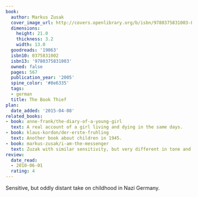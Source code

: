 ```yaml
---
book:
  author: Markus Zusak
  cover_image_url: http://covers.openlibrary.org/b/isbn/9780375831003-L.jpg
  dimensions:
    height: 21.0
    thickness: 3.2
    width: 13.0
  goodreads: '19063'
  isbn10: 0375831002
  isbn13: '9780375831003'
  owned: false
  pages: 567
  publication_year: '2005'
  spine_color: '#8e6335'
  tags:
  - german
  title: The Book Thief
plan:
  date_added: '2015-04-08'
related_books:
- book: anne-frank/the-diary-of-a-young-girl
  text: A real account of a girl living and dying in the same days.
- book: klaus-kordon/der-erste-fruhling
  text: Another book about children in 1945.
- book: markus-zusak/i-am-the-messenger
  text: Zuzak with similar sensitivity, but very different in tone and setting.
review:
  date_read:
  - 2010-06-01
  rating: 4
---
```


Sensitive, but oddly distant take on childhood in Nazi Germany.
